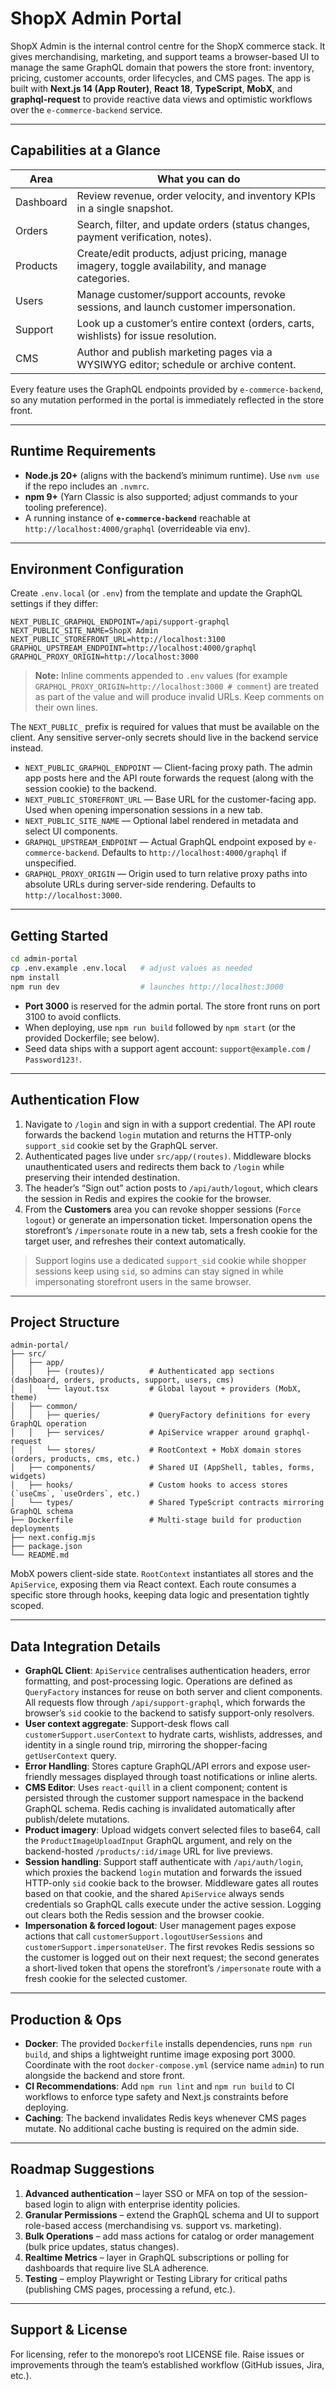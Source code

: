 # ShopX Admin Portal

ShopX Admin is the internal control centre for the ShopX commerce stack. It gives merchandising, marketing, and support teams a browser-based UI to manage the same GraphQL domain that powers the store front: inventory, pricing, customer accounts, order lifecycles, and CMS pages. The app is built with **Next.js 14 (App Router)**, **React 18**, **TypeScript**, **MobX**, and **graphql-request** to provide reactive data views and optimistic workflows over the `e-commerce-backend` service.

---

## Capabilities at a Glance

| Area            | What you can do                                                                 |
|-----------------|----------------------------------------------------------------------------------|
| Dashboard       | Review revenue, order velocity, and inventory KPIs in a single snapshot.        |
| Orders          | Search, filter, and update orders (status changes, payment verification, notes). |
| Products        | Create/edit products, adjust pricing, manage imagery, toggle availability, and manage categories.|
| Users           | Manage customer/support accounts, revoke sessions, and launch customer impersonation. |
| Support         | Look up a customer’s entire context (orders, carts, wishlists) for issue resolution. |
| CMS             | Author and publish marketing pages via a WYSIWYG editor; schedule or archive content. |

Every feature uses the GraphQL endpoints provided by `e-commerce-backend`, so any mutation performed in the portal is immediately reflected in the store front.

---

## Runtime Requirements

- **Node.js 20+** (aligns with the backend’s minimum runtime). Use `nvm use` if the repo includes an `.nvmrc`.
- **npm 9+** (Yarn Classic is also supported; adjust commands to your tooling preference).
- A running instance of **`e-commerce-backend`** reachable at `http://localhost:4000/graphql` (overrideable via env).

---

## Environment Configuration

Create `.env.local` (or `.env`) from the template and update the GraphQL settings if they differ:

```dotenv
NEXT_PUBLIC_GRAPHQL_ENDPOINT=/api/support-graphql
NEXT_PUBLIC_SITE_NAME=ShopX Admin
NEXT_PUBLIC_STOREFRONT_URL=http://localhost:3100
GRAPHQL_UPSTREAM_ENDPOINT=http://localhost:4000/graphql
GRAPHQL_PROXY_ORIGIN=http://localhost:3000
```

> **Note:** Inline comments appended to `.env` values (for example `GRAPHQL_PROXY_ORIGIN=http://localhost:3000 # comment`) are treated as part of the value and will produce invalid URLs. Keep comments on their own lines.

The `NEXT_PUBLIC_` prefix is required for values that must be available on the client. Any sensitive server-only secrets should live in the backend service instead.

- `NEXT_PUBLIC_GRAPHQL_ENDPOINT` — Client-facing proxy path. The admin app posts here and the API route forwards the request (along with the session cookie) to the backend.
- `NEXT_PUBLIC_STOREFRONT_URL` — Base URL for the customer-facing app. Used when opening impersonation sessions in a new tab.
- `NEXT_PUBLIC_SITE_NAME` — Optional label rendered in metadata and select UI components.
- `GRAPHQL_UPSTREAM_ENDPOINT` — Actual GraphQL endpoint exposed by `e-commerce-backend`. Defaults to `http://localhost:4000/graphql` if unspecified.
- `GRAPHQL_PROXY_ORIGIN` — Origin used to turn relative proxy paths into absolute URLs during server-side rendering. Defaults to `http://localhost:3000`.

---

## Getting Started

```bash
cd admin-portal
cp .env.example .env.local   # adjust values as needed
npm install
npm run dev                  # launches http://localhost:3000
```

- **Port 3000** is reserved for the admin portal. The store front runs on port 3100 to avoid conflicts.
- When deploying, use `npm run build` followed by `npm start` (or the provided Dockerfile; see below).
- Seed data ships with a support agent account: `support@example.com` / `Password123!`.

---

## Authentication Flow

1. Navigate to `/login` and sign in with a support credential. The API route forwards the backend `login` mutation and returns the HTTP-only `support_sid` cookie set by the GraphQL server.
2. Authenticated pages live under `src/app/(routes)`. Middleware blocks unauthenticated users and redirects them back to `/login` while preserving their intended destination.
3. The header’s “Sign out” action posts to `/api/auth/logout`, which clears the session in Redis and expires the cookie for the browser.
4. From the **Customers** area you can revoke shopper sessions (`Force logout`) or generate an impersonation ticket. Impersonation opens the storefront’s `/impersonate` route in a new tab, sets a fresh cookie for the target user, and refreshes their context automatically.

> Support logins use a dedicated `support_sid` cookie while shopper sessions keep using `sid`, so admins can stay signed in while impersonating storefront users in the same browser.

---

## Project Structure

```
admin-portal/
├── src/
│   ├── app/
│   │   ├── (routes)/          # Authenticated app sections (dashboard, orders, products, support, users, cms)
│   │   └── layout.tsx         # Global layout + providers (MobX, theme)
│   ├── common/
│   │   ├── queries/           # QueryFactory definitions for every GraphQL operation
│   │   ├── services/          # ApiService wrapper around graphql-request
│   │   └── stores/            # RootContext + MobX domain stores (orders, products, cms, etc.)
│   ├── components/            # Shared UI (AppShell, tables, forms, widgets)
│   ├── hooks/                 # Custom hooks to access stores (`useCms`, `useOrders`, etc.)
│   └── types/                 # Shared TypeScript contracts mirroring GraphQL schema
├── Dockerfile                 # Multi-stage build for production deployments
├── next.config.mjs
├── package.json
└── README.md
```

MobX powers client-side state. `RootContext` instantiates all stores and the `ApiService`, exposing them via React context. Each route consumes a specific store through hooks, keeping data logic and presentation tightly scoped.

---

## Data Integration Details

- **GraphQL Client**: `ApiService` centralises authentication headers, error formatting, and post-processing logic. Operations are defined as `QueryFactory` instances for reuse on both server and client components. All requests flow through `/api/support-graphql`, which forwards the browser’s `sid` cookie to the backend to satisfy support-only resolvers.
- **User context aggregate**: Support-desk flows call `customerSupport.userContext` to hydrate carts, wishlists, addresses, and identity in a single round trip, mirroring the shopper-facing `getUserContext` query.
- **Error Handling**: Stores capture GraphQL/API errors and expose user-friendly messages displayed through toast notifications or inline alerts.
- **CMS Editor**: Uses `react-quill` in a client component; content is persisted through the customer support namespace in the backend GraphQL schema. Redis caching is invalidated automatically after publish/delete mutations.
- **Product imagery**: Upload widgets convert selected files to base64, call the `ProductImageUploadInput`
  GraphQL argument, and rely on the backend-hosted `/products/:id/image` URL for live previews.
- **Session handling**: Support staff authenticate with `/api/auth/login`, which proxies the backend `login` mutation and forwards the issued HTTP-only `sid` cookie back to the browser. Middleware gates all routes based on that cookie, and the shared `ApiService` always sends credentials so GraphQL calls execute under the active session. Logging out clears both the Redis session and the browser cookie.
- **Impersonation & forced logout**: User management pages expose actions that call `customerSupport.logoutUserSessions` and `customerSupport.impersonateUser`. The first revokes Redis sessions so the customer is logged out on their next request; the second generates a short-lived token that opens the storefront’s `/impersonate` route with a fresh cookie for the selected customer.

---

## Production & Ops

- **Docker**: The provided `Dockerfile` installs dependencies, runs `npm run build`, and ships a lightweight runtime image exposing port 3000. Coordinate with the root `docker-compose.yml` (service name `admin`) to run alongside the backend and store front.
- **CI Recommendations**: Add `npm run lint` and `npm run build` to CI workflows to enforce type safety and Next.js constraints before deploying.
- **Caching**: The backend invalidates Redis keys whenever CMS pages mutate. No additional cache busting is required on the admin side.

---

## Roadmap Suggestions

1. **Advanced authentication** – layer SSO or MFA on top of the session-based login to align with enterprise identity policies.
2. **Granular Permissions** – extend the GraphQL schema and UI to support role-based access (merchandising vs. support vs. marketing).
3. **Bulk Operations** – add mass actions for catalog or order management (bulk price updates, status changes).
4. **Realtime Metrics** – layer in GraphQL subscriptions or polling for dashboards that require live SLA adherence.
5. **Testing** – employ Playwright or Testing Library for critical paths (publishing CMS pages, processing a refund, etc.).

---

## Support & License

For licensing, refer to the monorepo’s root LICENSE file. Raise issues or improvements through the team’s established workflow (GitHub issues, Jira, etc.).
